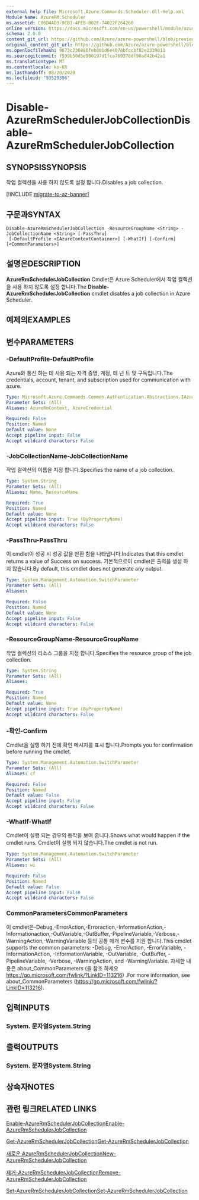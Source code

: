 ```yaml
---
external help file: Microsoft.Azure.Commands.Scheduler.dll-Help.xml
Module Name: AzureRM.Scheduler
ms.assetid: C06D4AD3-9CB1-4FEB-B02F-74022F264260
online version: https://docs.microsoft.com/en-us/powershell/module/azurerm.scheduler/disable-azurermschedulerjobcollection
schema: 2.0.0
content_git_url: https://github.com/Azure/azure-powershell/blob/preview/src/ResourceManager/Scheduler/Commands.Scheduler/help/Disable-AzureRmSchedulerJobCollection.md
original_content_git_url: https://github.com/Azure/azure-powershell/blob/preview/src/ResourceManager/Scheduler/Commands.Scheduler/help/Disable-AzureRmSchedulerJobCollection.md
ms.openlocfilehash: 9673c236886feb801d6e4078bfccbf82e2339811
ms.sourcegitcommit: f599b50d5e980197d1fca769378df90a842b42a1
ms.translationtype: MT
ms.contentlocale: ko-KR
ms.lasthandoff: 08/20/2020
ms.locfileid: "93529396"
---
```

# <span data-ttu-id="14779-101">Disable-AzureRmSchedulerJobCollection</span><span class="sxs-lookup"><span data-stu-id="14779-101">Disable-AzureRmSchedulerJobCollection</span></span>

## <span data-ttu-id="14779-102">SYNOPSIS</span><span class="sxs-lookup"><span data-stu-id="14779-102">SYNOPSIS</span></span>
<span data-ttu-id="14779-103">작업 컬렉션을 사용 하지 않도록 설정 합니다.</span><span class="sxs-lookup"><span data-stu-id="14779-103">Disables a job collection.</span></span>

[!INCLUDE [migrate-to-az-banner](../../includes/migrate-to-az-banner.md)]

## <span data-ttu-id="14779-104">구문과</span><span class="sxs-lookup"><span data-stu-id="14779-104">SYNTAX</span></span>

```
Disable-AzureRmSchedulerJobCollection -ResourceGroupName <String> -JobCollectionName <String> [-PassThru]
 [-DefaultProfile <IAzureContextContainer>] [-WhatIf] [-Confirm] [<CommonParameters>]
```

## <span data-ttu-id="14779-105">설명은</span><span class="sxs-lookup"><span data-stu-id="14779-105">DESCRIPTION</span></span>
<span data-ttu-id="14779-106">**AzureRmSchedulerJobCollection** Cmdlet은 Azure Scheduler에서 작업 컬렉션을 사용 하지 않도록 설정 합니다.</span><span class="sxs-lookup"><span data-stu-id="14779-106">The **Disable-AzureRmSchedulerJobCollection** cmdlet disables a job collection in Azure Scheduler.</span></span>

## <span data-ttu-id="14779-107">예제의</span><span class="sxs-lookup"><span data-stu-id="14779-107">EXAMPLES</span></span>

## <span data-ttu-id="14779-108">변수</span><span class="sxs-lookup"><span data-stu-id="14779-108">PARAMETERS</span></span>

### <span data-ttu-id="14779-109">-DefaultProfile</span><span class="sxs-lookup"><span data-stu-id="14779-109">-DefaultProfile</span></span>
<span data-ttu-id="14779-110">Azure와 통신 하는 데 사용 되는 자격 증명, 계정, 테 넌 트 및 구독입니다.</span><span class="sxs-lookup"><span data-stu-id="14779-110">The credentials, account, tenant, and subscription used for communication with azure.</span></span>

```yaml
Type: Microsoft.Azure.Commands.Common.Authentication.Abstractions.IAzureContextContainer
Parameter Sets: (All)
Aliases: AzureRmContext, AzureCredential

Required: False
Position: Named
Default value: None
Accept pipeline input: False
Accept wildcard characters: False
```

### <span data-ttu-id="14779-111">-JobCollectionName</span><span class="sxs-lookup"><span data-stu-id="14779-111">-JobCollectionName</span></span>
<span data-ttu-id="14779-112">작업 컬렉션의 이름을 지정 합니다.</span><span class="sxs-lookup"><span data-stu-id="14779-112">Specifies the name of a job collection.</span></span>

```yaml
Type: System.String
Parameter Sets: (All)
Aliases: Name, ResourceName

Required: True
Position: Named
Default value: None
Accept pipeline input: True (ByPropertyName)
Accept wildcard characters: False
```

### <span data-ttu-id="14779-113">-PassThru</span><span class="sxs-lookup"><span data-stu-id="14779-113">-PassThru</span></span>
<span data-ttu-id="14779-114">이 cmdlet이 성공 시 성공 값을 반환 함을 나타냅니다.</span><span class="sxs-lookup"><span data-stu-id="14779-114">Indicates that this cmdlet returns a value of Success on success.</span></span>
<span data-ttu-id="14779-115">기본적으로이 cmdlet은 출력을 생성 하지 않습니다.</span><span class="sxs-lookup"><span data-stu-id="14779-115">By default, this cmdlet does not generate any output.</span></span>

```yaml
Type: System.Management.Automation.SwitchParameter
Parameter Sets: (All)
Aliases:

Required: False
Position: Named
Default value: None
Accept pipeline input: False
Accept wildcard characters: False
```

### <span data-ttu-id="14779-116">-ResourceGroupName</span><span class="sxs-lookup"><span data-stu-id="14779-116">-ResourceGroupName</span></span>
<span data-ttu-id="14779-117">작업 컬렉션의 리소스 그룹을 지정 합니다.</span><span class="sxs-lookup"><span data-stu-id="14779-117">Specifies the resource group of the job collection.</span></span>

```yaml
Type: System.String
Parameter Sets: (All)
Aliases:

Required: True
Position: Named
Default value: None
Accept pipeline input: True (ByPropertyName)
Accept wildcard characters: False
```

### <span data-ttu-id="14779-118">-확인</span><span class="sxs-lookup"><span data-stu-id="14779-118">-Confirm</span></span>
<span data-ttu-id="14779-119">Cmdlet을 실행 하기 전에 확인 메시지를 표시 합니다.</span><span class="sxs-lookup"><span data-stu-id="14779-119">Prompts you for confirmation before running the cmdlet.</span></span>

```yaml
Type: System.Management.Automation.SwitchParameter
Parameter Sets: (All)
Aliases: cf

Required: False
Position: Named
Default value: False
Accept pipeline input: False
Accept wildcard characters: False
```

### <span data-ttu-id="14779-120">-WhatIf</span><span class="sxs-lookup"><span data-stu-id="14779-120">-WhatIf</span></span>
<span data-ttu-id="14779-121">Cmdlet이 실행 되는 경우의 동작을 보여 줍니다.</span><span class="sxs-lookup"><span data-stu-id="14779-121">Shows what would happen if the cmdlet runs.</span></span>
<span data-ttu-id="14779-122">Cmdlet이 실행 되지 않습니다.</span><span class="sxs-lookup"><span data-stu-id="14779-122">The cmdlet is not run.</span></span>

```yaml
Type: System.Management.Automation.SwitchParameter
Parameter Sets: (All)
Aliases: wi

Required: False
Position: Named
Default value: False
Accept pipeline input: False
Accept wildcard characters: False
```

### <span data-ttu-id="14779-123">CommonParameters</span><span class="sxs-lookup"><span data-stu-id="14779-123">CommonParameters</span></span>
<span data-ttu-id="14779-124">이 cmdlet은-Debug,-ErrorAction,-Erroraction,-InformationAction,-Informationaction,-OutVariable,-OutBuffer,-PipelineVariable,-Verbose,-WarningAction,-WarningVariable 등의 공통 매개 변수를 지원 합니다.</span><span class="sxs-lookup"><span data-stu-id="14779-124">This cmdlet supports the common parameters: -Debug, -ErrorAction, -ErrorVariable, -InformationAction, -InformationVariable, -OutVariable, -OutBuffer, -PipelineVariable, -Verbose, -WarningAction, and -WarningVariable.</span></span> <span data-ttu-id="14779-125">자세한 내용은 about_CommonParameters (을 참조 하세요 https://go.microsoft.com/fwlink/?LinkID=113216) .</span><span class="sxs-lookup"><span data-stu-id="14779-125">For more information, see about_CommonParameters (https://go.microsoft.com/fwlink/?LinkID=113216).</span></span>

## <span data-ttu-id="14779-126">입력</span><span class="sxs-lookup"><span data-stu-id="14779-126">INPUTS</span></span>

### <span data-ttu-id="14779-127">System. 문자열</span><span class="sxs-lookup"><span data-stu-id="14779-127">System.String</span></span>

## <span data-ttu-id="14779-128">출력</span><span class="sxs-lookup"><span data-stu-id="14779-128">OUTPUTS</span></span>

### <span data-ttu-id="14779-129">System. 문자열</span><span class="sxs-lookup"><span data-stu-id="14779-129">System.String</span></span>

## <span data-ttu-id="14779-130">상속자</span><span class="sxs-lookup"><span data-stu-id="14779-130">NOTES</span></span>

## <span data-ttu-id="14779-131">관련 링크</span><span class="sxs-lookup"><span data-stu-id="14779-131">RELATED LINKS</span></span>

[<span data-ttu-id="14779-132">Enable-AzureRmSchedulerJobCollection</span><span class="sxs-lookup"><span data-stu-id="14779-132">Enable-AzureRmSchedulerJobCollection</span></span>](./Enable-AzureRmSchedulerJobCollection.md)

[<span data-ttu-id="14779-133">Get-AzureRmSchedulerJobCollection</span><span class="sxs-lookup"><span data-stu-id="14779-133">Get-AzureRmSchedulerJobCollection</span></span>](./Get-AzureRmSchedulerJobCollection.md)

[<span data-ttu-id="14779-134">새로운 AzureRmSchedulerJobCollection</span><span class="sxs-lookup"><span data-stu-id="14779-134">New-AzureRmSchedulerJobCollection</span></span>](./New-AzureRmSchedulerJobCollection.md)

[<span data-ttu-id="14779-135">제거-AzureRmSchedulerJobCollection</span><span class="sxs-lookup"><span data-stu-id="14779-135">Remove-AzureRmSchedulerJobCollection</span></span>](./Remove-AzureRmSchedulerJobCollection.md)

[<span data-ttu-id="14779-136">Set-AzureRmSchedulerJobCollection</span><span class="sxs-lookup"><span data-stu-id="14779-136">Set-AzureRmSchedulerJobCollection</span></span>](./Set-AzureRmSchedulerJobCollection.md)



